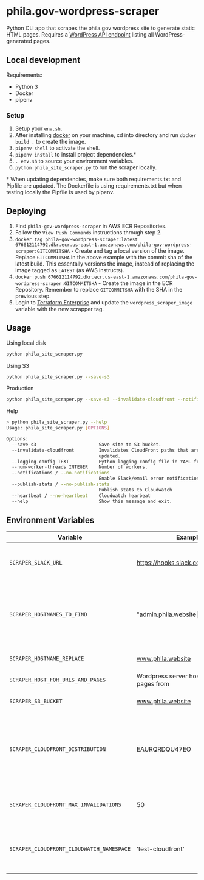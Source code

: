 # phila.gov-wordpress-scraper

Python CLI app that scrapes the phila.gov wordpress site to generate static HTML pages.
Requires a [WordPress API endpoint](https://github.com/CityOfPhiladelphia/phila.gov/blob/master/wp/wp-content/plugins/phila.gov-customization/public/class-phila-last-updated-controller.php) listing all WordPress-generated pages.

## Local development

Requirements:

* Python 3
* Docker
* pipenv


### Setup

1. Setup your `env.sh`.
2. After installing [docker](https://www.docker.com/get-started) on your machine, cd into directory and run `docker build .` to create the image.
3. `pipenv shell` to activate the shell.
4. `pipenv install` to install project dependencies.*
5. `. env.sh` to source your environment variables.
6. `python phila_site_scraper.py` to run the scraper locally.

\* When updating dependencies, make sure both requirements.txt and Pipfile are updated. The Dockerfile is using requirements.txt but when testing locally the Pipfile is used by pipenv.

## Deploying

1. Find `phila-gov-wordpress-scraper` in AWS ECR Repositories.
2. Follow the `View Push Commands` instructions through step 2.
3. `docker tag phila-gov-wordpress-scraper:latest 676612114792.dkr.ecr.us-east-1.amazonaws.com/phila-gov-wordpress-scraper:GITCOMMITSHA` - Create and tag a local version of the image. Replace `GITCOMMITSHA` in the above example with the commit sha of the latest build. This essentally versions the image, instead of replacing the image tagged as `LATEST` (as AWS instructs). 
4. `docker push 676612114792.dkr.ecr.us-east-1.amazonaws.com/phila-gov-wordpress-scraper:GITCOMMITSHA` - Create the image in the ECR Repository. Remember to replace `GITCOMMITSHA` with the SHA in the previous step. 
5. Login to [Terraform Enterprise](https://app.terraform.io) and update the `wordpress_scraper_image` variable with the new scrapper tag.

## Usage

Using local disk

```sh
python phila_site_scraper.py
```

Using S3

```sh
python phila_site_scraper.py --save-s3
```

Production

```sh
python phila_site_scraper.py --save-s3 --invalidate-cloudfront --notifications --publish-stats --heartbeat
```
Help

```sh
> python phila_site_scraper.py --help
Usage: phila_site_scraper.py [OPTIONS]

Options:
  --save-s3                       Save site to S3 bucket.
  --invalidate-cloudfront         Invalidates CloudFront paths that are
                                  updated.
  --logging-config TEXT           Python logging config file in YAML format.
  --num-worker-threads INTEGER    Number of workers.
  --notifications / --no-notifications
                                  Enable Slack/email error notifications.
  --publish-stats / --no-publish-stats
                                  Publish stats to Cloudwatch
  --heartbeat / --no-heartbeat    Cloudwatch hearbeat
  --help                          Show this message and exit.
```

## Environment Variables

| Variable | Example | Description |
| -------- | ------- | ----------- |
| `SCRAPER_SLACK_URL` | https://hooks.slack.com/services/... | A Slack webhook URL for an alerts channel. |
| `SCRAPER_HOSTNAMES_TO_FIND` | "admin.phila.website\|beta.phila.gov" | The hostnames to find for replacement in the scraped page content. |
| `SCRAPER_HOSTNAME_REPLACE` | www.phila.website | The new website host. |
| `SCRAPER_HOST_FOR_URLS_AND_PAGES` | Wordpress server host to scrape pages from |
| `SCRAPER_S3_BUCKET` | www.phila.website | S3 bucket to store scrapped. |
| `SCRAPER_CLOUDFRONT_DISTRIBUTION` | EAURQRDQU47EO | For Cloudfront cache invalidation, the distrbution in front of the S3 bucket. |
| `SCRAPER_CLOUDFRONT_MAX_INVALIDATIONS` | 50 | Maximum number of invalidations to perform per run. |
| `SCRAPER_CLOUDFRONT_CLOUDWATCH_NAMESPACE` | 'test-cloudfront' | A namespace for the scraper cloudfront metrics |
